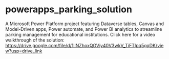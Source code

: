 # powerapps_parking_solution
A Microsoft Power Platform project featuring Dataverse tables, Canvas and Model-Driven apps, Power automate, and Power BI analytics to streamline parking management for educational institutions.
Click here for a video walkthrough of the solution: https://drive.google.com/file/d/1lINZhoxQGVjy40V3wkV_TiFTIpq5gqDK/view?usp=drive_link

